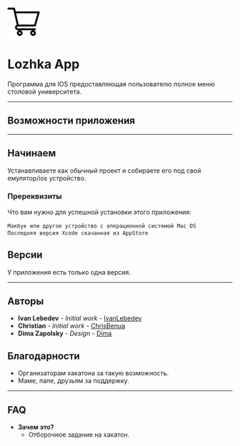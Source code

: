 <a href="https://github.com/ChrisBenua/LozhkaApp"><img src="https://raw.githubusercontent.com/ChrisBenua/LozhkaApp/master/LozhkaApp/Assets.xcassets/shopping-cart.imageset/shopping-cart%403x.png" title="Lozhka App" alt="Lozhka App"></a>
# Lozhka App

Программа для IOS предоставляющая пользователю полное меню столовой университета.

---
## Возможности приложения

---
## Начинаем

Устанавливаете как обычный проект и собираете его под свой емулятор/ios устройство.

### Пререквизиты

Что вам нужно для успешной установки этого приложения:

```
Макбук или другое устройство с операционной системой Mac OS
Последняя версия Xcode скачанная из AppStore
```

## Версии

У приложения есть только одна версия.

---
## Авторы

* **Ivan Lebedev** - *Initial work* - [IvanLebedev](https://github.com/gudleyd)
* **Christian** - *Initial work* - [ChrisBenua](https://github.com/ChrisBenua)
* **Dima Zapolsky** - *Design* - [Dima](https://github.com/DimaZapolsky)

## Благодарности

* Организаторам хакатона за такую возможность.
* Маме, папе, друзьям за поддержку.

---
## FAQ

- **Зачем это?**
    - Отборочное задание на хакатон.
